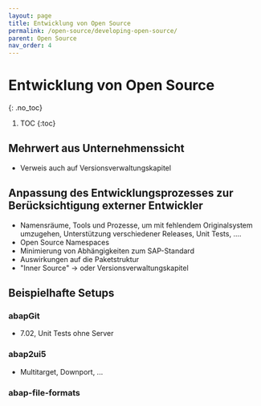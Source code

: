 ```yaml
---
layout: page
title: Entwicklung von Open Source
permalink: /open-source/developing-open-source/
parent: Open Source
nav_order: 4
---
```


# Entwicklung von Open Source
{: .no_toc}

1. TOC
{:toc}

## Mehrwert aus Unternehmenssicht

- Verweis auch auf Versionsverwaltungskapitel

## Anpassung des Entwicklungsprozesses zur Berücksichtigung externer Entwickler

- Namensräume, Tools und Prozesse, um mit fehlendem Originalsystem umzugehen, Unterstützung verschiedener Releases, Unit Tests, ....
- Open Source Namespaces
- Minimierung von Abhängigkeiten zum SAP-Standard
- Auswirkungen auf die Paketstruktur
- "Inner Source" -> oder Versionsverwaltungskapitel

## Beispielhafte Setups

### abapGit

- 7.02, Unit Tests ohne Server

### abap2ui5

- Multitarget, Downport, ...

### abap-file-formats
